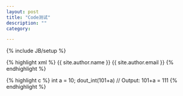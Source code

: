 ```yaml
---
layout: post
title: "Code测试"
description: ""
category: 

---
```

{% include JB/setup %}

{% highlight xml %}
    <author>
        <name>{{ site.author.name }}</name>
        <email>{{ site.author.email }}</email>
    </author>
{% endhighlight %}


{% highlight c %}
int a = 10;
dout_int(101+a)	// Output: 101+a = 111
{% endhighlight %}
